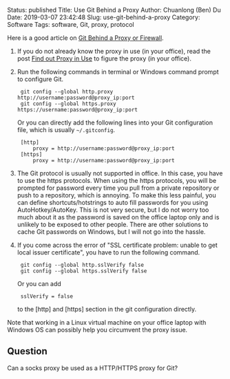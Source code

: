 Status: published
Title: Use Git Behind a Proxy
Author: Chuanlong (Ben) Du
Date: 2019-03-07 23:42:48
Slug: use-git-behind-a-proxy
Category: Software
Tags: software, Git, proxy, protocol

Here is a good article on [Git Behind a Proxy or Firewall](http://www.librebyte.net/en/git/git-behind-a-proxy-or-firewall/).

1. If you do not already know the proxy in use (in your office), 
    read the post [Find out Proxy in Use](http://www.legendu.net/en/blog/find-out-proxy-in-use/)
    to figure the proxy (in your office).

1. Run the following commands in terminal or Windows command prompt to configure Git.

        git config --global http.proxy http://username:password@proxy_ip:port
        git config --global https.proxy https://username:password@proxy_ip:port

    Or you can directly add the following lines into your Git configuration file,
    which is usually `~/.gitconfig`.

        [http]
            proxy = http://username:password@proxy_ip:port
        [https]
            proxy = http://username:password@proxy_ip:port

2. The Git protocol is usually not supported in office.
    In this case,
    you have to use the https protocols.
    When using the https protocols,
    you will be prompted for password every time you pull from a private repository 
    or push to a repository,
    which is annoying.
    To make this less painful,
    you can define shortcuts/hotstrings to auto fill passwords for you using AutoHotkey/AutoKey.
    This is not very secure,
    but I do not worry too much about it as the password is saved on the office laptop only
    and is unlikely to be exposed to other people.
    There are other solutions to cache Git passwords on Windows,
    but I will not go into the hassle.

3. If you come across the error of "SSL certificate problem: unable to get local issuer certificate",
    you have to run the following command.

        git config --global http.sslVerify false
        git config --global https.sslVerify false

    Or you can add
    
        sslVerify = false

    to the [http] and [https] section in the git configuration directly.

Note that working in a Linux virtual machine on your office laptop with Windows OS
can possibly help you circumvent the proxy issue.

## Question

Can a socks proxy be used as a HTTP/HTTPS proxy for Git?